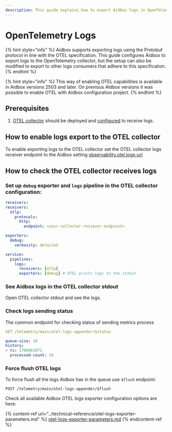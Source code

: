 ```yaml
---
description: This guide explains how to export Aidbox logs in OpenTelemetry format
---
```


# OpenTelemetry Logs

{% hint style="info" %}
Aidbox supports exporting logs using the Protobuf protocol in line with the OTEL specification. This guide configures Aidbox to export logs to the OpenTelemetry collector, but the setup can also be modified to export to other logs consumers that adhere to this specification.
{% endhint %}

{% hint style="info" %}
This way of enabling OTEL capabilities is available in Aidbox versions 2503 and later. On previous AIdbox versions it was possible to enable OTEL with Aidbox configuration project.
{% endhint %}

## Prerequisites

1. [OTEL collector](https://opentelemetry.io/docs/collector/) should be deployed and [configured](https://opentelemetry.io/docs/collector/configuration/) to receive logs.

## How to enable logs export to the OTEL collector

To enable exporting logs to the OTEL collector set the OTEL collector logs receiver endpoint to the Aidbox setting [observability.otel.logs-url](../../../../reference/settings/observability.md#observability.otel.logs-url)

## How to check the OTEL collector receives logs

### Set up `debug` exporter and `logs` pipeline in the OTEL collector configuration:

```yaml
receivers:
receivers:
  otlp:
    protocols:
      http:
        endpoint: <your-collector-resiever-endpoint>

exporters:
  debug:
    verbosity: detailed

service:
  pipelines:
    logs:
      receivers: [otlp]
      exporters: [debug] # OTEL prints logs to the stdout
```

### See Aidbox logs in the OTEL collector stdout

Open OTEL collector stdout and see the logs.

### Check logs sending status

The common endpoint for checking status of sending metrics process

```yaml
GET /telemetry/main/otel-logs-appender/$status

queue-size: 10
history:
- ts: 1700661071
  processed-count: 34
```

### Force flush OTEL logs

To force flush all the logs Aidbox has in the queue use `$flush` endpoint:

```http
POST /telemetry/main/otel-logs-appender/$flush
```

Check all available Aidbox OTEL logs exporter configuration options are here:

{% content-ref url="../technical-reference/otel-logs-exporter-parameters.md" %}
[otel-logs-exporter-parameters.md](../technical-reference/otel-logs-exporter-parameters.md)
{% endcontent-ref %}
